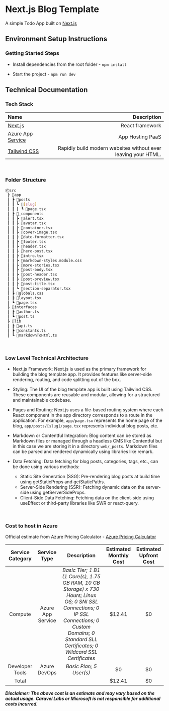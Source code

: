 # Next.js Blog Template

A simple Todo App built on [Next.js](https://nextjs.org/)
## Environment Setup Instructions


### Getting Started Steps

- Install dependencies from the root folder - `npm install`


- Start the project - `npm run dev`


## Technical Documentation

### Tech Stack

| Name | Description |
| :--- | ---: |
| [Next.js](https://nextjs.org/) | React framework |
| [Azure App Service](https://learn.microsoft.com/en-us/azure/app-service/) | App Hosting PaaS |
| [Tailwind CSS](https://tailwindcss.com/) | Rapidly build modern websites without ever leaving your HTML. |

<br />

### Folder Structure
```bash
📦src
 ┣ 📂app
 ┃ ┣ 📂posts
 ┃ ┃ ┗ 📂[slug]
 ┃ ┃ ┃ ┗ 📜page.tsx
 ┃ ┣ 📂_components
 ┃ ┃ ┣ 📜alert.tsx
 ┃ ┃ ┣ 📜avatar.tsx
 ┃ ┃ ┣ 📜container.tsx
 ┃ ┃ ┣ 📜cover-image.tsx
 ┃ ┃ ┣ 📜date-formatter.tsx
 ┃ ┃ ┣ 📜footer.tsx
 ┃ ┃ ┣ 📜header.tsx
 ┃ ┃ ┣ 📜hero-post.tsx
 ┃ ┃ ┣ 📜intro.tsx
 ┃ ┃ ┣ 📜markdown-styles.module.css
 ┃ ┃ ┣ 📜more-stories.tsx
 ┃ ┃ ┣ 📜post-body.tsx
 ┃ ┃ ┣ 📜post-header.tsx
 ┃ ┃ ┣ 📜post-preview.tsx
 ┃ ┃ ┣ 📜post-title.tsx
 ┃ ┃ ┗ 📜section-separator.tsx
 ┃ ┣ 📜globals.css
 ┃ ┣ 📜layout.tsx
 ┃ ┗ 📜page.tsx
 ┣ 📂interfaces
 ┃ ┣ 📜author.ts
 ┃ ┗ 📜post.ts
 ┣ 📂lib
 ┃ ┣ 📜api.ts
 ┃ ┣ 📜constants.ts
 ┃ ┗ 📜markdownToHtml.ts
```

<br />

### Low Level Technical Architecture

- Next.js Framework: Next.js is used as the primary framework for building the blog template app. It provides features like server-side rendering, routing, and code splitting out of the box.

- Styling: The UI of the blog template app is built using Tailwind CSS. These components are reusable and modular, allowing for a structured and maintainable codebase.

- Pages and Routing: Next.js uses a file-based routing system where each React component in the app directory corresponds to a route in the application. For example, `app/page.tsx` represents the home page of the blog, `app/posts/[slug]/page.tsx` represents individual blog posts, etc.

- Markdown or Contentful Integration: Blog content can be stored as Markdown files or managed through a headless CMS like Contentful but in this case we are storing it in a directory `web/_posts`. Markdown files can be parsed and rendered dynamically using libraries like remark.

- Data Fetching: Data fetching for blog posts, categories, tags, etc., can be done using various methods:

    - Static Site Generation (SSG): Pre-rendering blog posts at build time using getStaticProps and getStaticPaths.
    - Server-Side Rendering (SSR): Fetching dynamic data on the server-side using getServerSideProps.
    - Client-Side Data Fetching: Fetching data on the client-side using useEffect or third-party libraries like SWR or react-query.



<br />

### Cost to host in Azure

Official estimate from Azure Pricing Calculator - [Azure Pricing Calculator](https://azure.com/e/bbec79326663486ebfb3c76d30b1a9fc)

| Service Category | Service Type | Description | Estimated Monthly Cost | Estimated Upfront Cost |
| :---: | :---: | :---: | :---: | :---: |
| Compute | Azure App Service | *Basic Tier; 1 B1 (1 Core(s), 1.75 GB RAM, 10 GB Storage) x 730 Hours; Linux OS; 0 SNI SSL Connections; 0 IP SSL Connections; 0 Custom Domains; 0 Standard SLL Certificates; 0 Wildcard SSL Certificates* | $12.41 | $0 |
| Developer Tools | Azure DevOps | *Basic Plan; 5 User(s)* | $0 | $0 |
| Total | | | $12.41 | $0 |

***Disclaimer: The above cost is an estimate and may vary based on the actual usage. Caravel Labs or Microsoft is not responsible for additional costs incurred.***